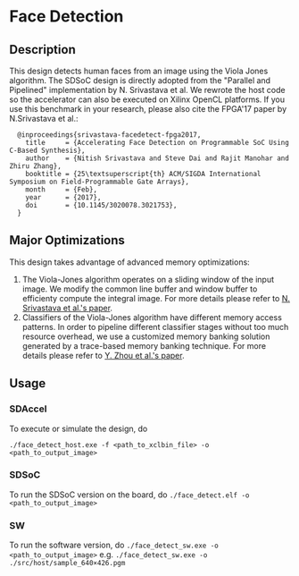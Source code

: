 # Face Detection

## Description
This design detects human faces from an image using the Viola Jones algorithm. The SDSoC design is directly adopted from the "Parallel and Pipelined" implementation by N. Srivastava et al. We rewrote the host code so the accelerator can also be executed on Xilinx OpenCL platforms. If you use this benchmark in your research, please also cite the FPGA'17 paper by N.Srivastava et al.:
```
  @inproceedings{srivastava-facedetect-fpga2017,
    title     = {Accelerating Face Detection on Programmable SoC Using C-Based Synthesis},
    author    = {Nitish Srivastava and Steve Dai and Rajit Manohar and Zhiru Zhang},
    booktitle = {25\textsuperscript{th} ACM/SIGDA International Symposium on Field-Programmable Gate Arrays},
    month     = {Feb},
    year      = {2017},
    doi       = {10.1145/3020078.3021753},
  }
```
## Major Optimizations
This design takes advantage of advanced memory optimizations:
1. The Viola-Jones algorithm operates on a sliding window of the input image. 
We modify the common line buffer and window buffer to efficienty compute the integral image. 
For more details please refer to [N. Srivastava et al.'s paper][1]. 
2. Classifiers of the Viola-Jones algorithm have different memory access patterns. 
In order to pipeline different classifier stages without too much resource overhead, we use a customized memory banking solution generated by a trace-based memory banking technique. 
For more details please refer to [Y. Zhou et al.'s paper][2]. 

[1]: http://www.csl.cornell.edu/~zhiruz/pdfs/facedetect-fpga2017.pdf
[2]: http://www.csl.cornell.edu/~zhiruz/pdfs/tracebank-fpga2017.pdf

## Usage
### SDAccel
To execute or simulate the design, do

`./face_detect_host.exe -f <path_to_xclbin_file> -o <path_to_output_image>`

### SDSoC
To run the SDSoC version on the board, do
`./face_detect.elf -o <path_to_output_image>`

### SW
To run the software version, do
`./face_detect_sw.exe -o <path_to_output_image>`
e.g.   `./face_detect_sw.exe -o ./src/host/sample_640×426.pgm`
